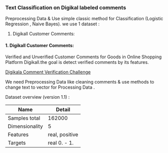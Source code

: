 ### Text Classification on Digikal labeled comments
Preprocessing Data & Use simple classic method for Classification (Logistic Regression , Naive Bayes).
we use 1 dataset :
1. Digikall Customer Comments:

#### 1. Digikall Customer Comments:
Verified and Unverified Customer Comments for Goods in Online Shopping Platform Digikall.the goal is detect verified comments by its features.

[Digikala Comment Verification Challenge](https://github.com/alisharifi2000/Machine-learning-course-sbu/blob/master/Project2/digikala_comment_verification_challenge.zip)

We need Preprocessing Data like cleaning comments & use methods to change text to vector for Processing Data .

Dataset overview (version 1.1) :

 Name          | Detail
-------------  | -------------
Samples total  | 162000
Dimensionality | 5
Features       | real, positive
Targets        | real 0. - 1.
